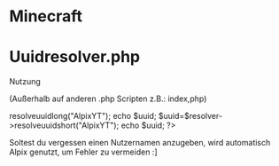 # Minecraft
# Uuidresolver.php
Nutzung

(Außerhalb auf anderen .php Scripten z.B.: index,php)   
<?php  
include_once 'uuidresolver.php';  
$resolver=new resolver();   
$uuid=$resolver->resolveuuidlong("AlpixYT");  
echo $uuid;   
$uuid=$resolver->resolveuuidshort("AlpixYT");  
echo $uuid;   


?>
Soltest du vergessen einen Nutzernamen anzugeben, wird automatisch Alpix genutzt, um Fehler zu vermeiden :]  
